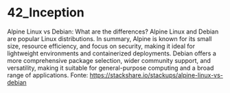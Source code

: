 # 42_Inception


Alpine Linux vs Debian: What are the differences?
Alpine Linux and Debian are popular Linux distributions. 
In summary, Alpine is known for its small size, resource efficiency, and focus on security, making it ideal for lightweight environments and containerized deployments. Debian offers a more comprehensive package selection, wider community support, and versatility, making it suitable for general-purpose computing and a broad range of applications.
Fonte: https://stackshare.io/stackups/alpine-linux-vs-debian



